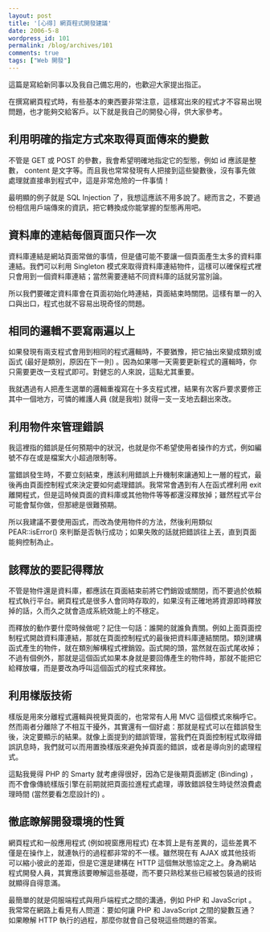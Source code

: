 ```yaml
---
layout: post
title: '[心得] 網頁程式開發建議'
date: 2006-5-8
wordpress_id: 101
permalink: /blog/archives/101
comments: true
tags: ["Web 開發"]
---
```


這篇是寫給新同事以及我自己備忘用的，也歡迎大家提出指正。

在撰寫網頁程式時，有些基本的東西要非常注意，這樣寫出來的程式才不容易出現問題，也才能夠交給客戶。以下就是我自己的開發心得，供大家參考。

## 利用明確的指定方式來取得頁面傳來的變數

不管是 GET 或 POST 的參數，我會希望明確地指定它的型態，例如 id 應該是整數， content 是文字等。而且我也常常發現有人把接到這些變數後，沒有事先做處理就直接串到程式中，這是非常危險的一件事情！

最明顯的例子就是 SQL Injection 了，我想這應該不用多說了。總而言之，不要過份相信用戶端傳來的資訊，把它轉換成你能掌握的型態再用吧。

## 資料庫的連結每個頁面只作一次

資料庫連結是網站頁面常做的事情，但是儘可能不要讓一個頁面產生太多的資料庫連結。我們可以利用 Singleton 模式來取得資料庫連結物件，這樣可以確保程式裡只會用到一個資料庫連結；當然需要連結不同資料庫的話就另當別論。

所以我們要確定資料庫會在頁面初始化時連結，頁面結束時關閉。這樣有單一的入口與出口，程式也就不容易出現奇怪的問題。

## 相同的邏輯不要寫兩遍以上

如果發現有兩支程式會用到相同的程式邏輯時，不要猶豫，把它抽出來變成類別或函式 (最好是類別，原因在下一則) 。因為如果哪一天需要更新程式的邏輯時，你只需要更改一支程式即可。對健忘的人來說，這點尤其重要。

我就遇過有人把產生選單的邏輯重複寫在十多支程式裡，結果有次客戶要求要修正其中一個地方，可憐的維護人員 (就是我啦) 就得一支一支地去翻出來改。

## 利用物件來管理錯誤

我這裡指的錯誤是任何預期中的狀況，也就是你不希望使用者操作的方式，例如編號不存在或是檔案大小超過限制等。

當錯誤發生時，不要立刻結束，應該利用錯誤上升機制來讓通知上一層的程式，最後再由頁面控制程式來決定要如何處理錯誤。我常常會遇到有人在函式裡利用 exit 離開程式，但是這時候頁面的資料庫或其他物件等等都還沒釋放掉；雖然程式平台可能會幫你做，但那總是很難預期。

所以我建議不要使用函式，而改為使用物件的方法，然後利用類似 PEAR::isError() 來判斷是否執行成功；如果失敗的話就把錯誤往上丟，直到頁面能夠控制為止。

## 該釋放的要記得釋放

不管是物件還是資料庫，都應該在頁面結束前將它們銷毀或關閉，而不要過於依賴程式執行平台。網頁程式是很多人會同時存取的，如果沒有正確地將資源即時釋放掉的話，久而久之就會造成系統效能上的不穩定。

而釋放的動作要什麼時候做呢？記住一句話：誰開的就誰負責關。例如上面頁面控制程式開啟資料庫連結，那就在頁面控制程式的最後把資料庫連結關閉。類別建構函式產生的物件，就在類別解構程式裡銷毀。函式開的頭，當然就在函式尾收掉；不過有個例外，那就是這個函式如果本身就是要回傳產生的物件時，那就不能把它給釋放囉，而是要改為呼叫這個函式的程式來釋放。

## 利用樣版技術

樣版是用來分離程式邏輯與視覺頁面的，也常常有人用 MVC 這個模式來稱呼它。然而兩者分離除了不相互干擾外，其實還有一個好處：那就是程式可以在錯誤發生後，決定要顯示的結果。就像上面提到的錯誤管理，當我們在頁面控制程式取得錯誤訊息時，我們就可以而用置換樣版來避免掉頁面的錯誤，或者是導向別的處理程式。

這點我覺得 PHP 的 Smarty 就考慮得很好，因為它是後期頁面綁定 (Binding) ，而不會像傳統樣版引擎在前期就把頁面拉進程式處理，導致錯誤發生時徒然浪費處理時間 (當然要看怎麼設計的) 。

## 徹底瞭解開發環境的性質

網頁程式和一般應用程式 (例如視窗應用程式) 在本質上是有差異的，這些差異不僅是在操作上，就連執行的過程都非常的不一樣。雖然現在有 AJAX 或其他技術可以縮小彼此的差距，但是它還是建構在 HTTP 這個無狀態協定之上。身為網站程式開發人員，其實應該要瞭解這些基礎，而不要只熟稔某些已經被包裝過的技術就顯得自得意滿。

最簡單的就是伺服端程式與用戶端程式之間的溝通，例如 PHP 和 JavaScript 。我常常在網路上看見有人問道：要如何讓 PHP 和 JavaScript 之間的變數互通？如果瞭解 HTTP 執行的過程，那麼你就會自己發現這些問題的答案。
